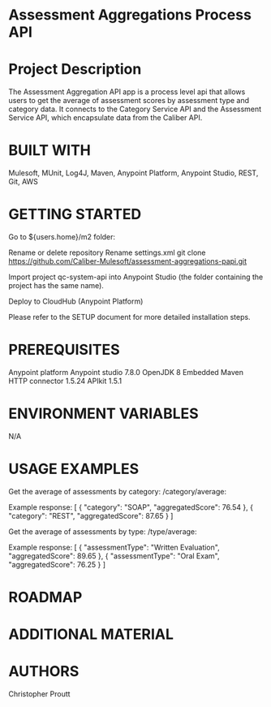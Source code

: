 # Assessment Aggregations Process API

# Project Description
The Assessment Aggregation API app is a process level api that allows users to get the average of assessment scores by assessment type and category data. It connects to the Category Service API and the Assessment Service API, which encapsulate data from the Caliber API.

# BUILT WITH
Mulesoft, MUnit, Log4J, Maven, Anypoint Platform, Anypoint Studio, REST, Git, AWS

# GETTING STARTED
  Go to ${users.home}/m2 folder:

  Rename or delete repository
  Rename settings.xml
  git clone https://github.com/Caliber-Mulesoft/assessment-aggregations-papi.git

  Import project qc-system-api into Anypoint Studio (the folder containing the project has the same name).

  Deploy to CloudHub (Anypoint Platform)

  Please refer to the SETUP document for more detailed installation steps.
  
# PREREQUISITES
  Anypoint platform
  Anypoint studio 7.8.0
  OpenJDK 8
  Embedded Maven
  HTTP connector 1.5.24
  APIkit 1.5.1

# ENVIRONMENT VARIABLES
N/A

# USAGE EXAMPLES
Get the average of assessments by category: /category/average: 

Example response:
[
  {
    "category": "SOAP",
    "aggregatedScore": 76.54
  },
  {
    "category": "REST",
    "aggregatedScore": 87.65
  }
]

Get the average of assessments by type: /type/average:

Example response:
[
  {
    "assessmentType": "Written Evaluation",
    "aggregatedScore": 89.65
  },
  {
    "assessmentType": "Oral Exam",
    "aggregatedScore": 76.25
  }
]


# ROADMAP
  <!--Include a list of bugs/issues and possible future fixes here. 
      Don't fill this out until we reach code freeze or if you are ready to deploy.-->

# ADDITIONAL MATERIAL
  <!-- Include a list of any additional materials, like external 
    libraries or resources that must be manually added to run the project, if any. -->

# AUTHORS
Christopher Proutt
